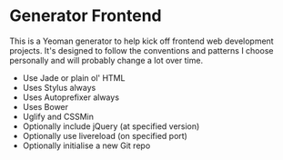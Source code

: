 # Generator Frontend

This is a Yeoman generator to help kick off frontend web development projects. It's designed to follow the conventions and patterns I choose personally and will probably change a lot over time.

- Use Jade or plain ol' HTML
- Uses Stylus always
- Uses Autoprefixer always
- Uses Bower
- Uglify and CSSMin
- Optionally include jQuery (at specified version)
- Optionally use livereload (on specified port)
- Optionally initialise a new Git repo